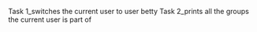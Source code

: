  Task 1_switches the current user to user betty 
 Task 2_prints all the groups the current user is part of 
